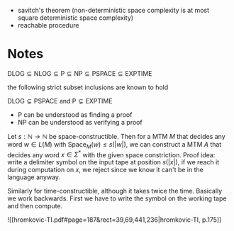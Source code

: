 
- savitch's theorem (non-deterministic space complexity is at most square deterministic space complexity)
- reachable procedure

# Notes

$\mathrm{DLOG} \subseteq \mathrm{NLOG} \subseteq \mathrm{P} \subseteq \mathrm{NP} \subseteq \mathrm{PSPACE} \subseteq \mathrm{EXPTIME}$

the following strict subset inclusions are known to hold

$\mathrm{DLOG} \subsetneq \mathrm{PSPACE}$ and $\mathrm{P} \subsetneq \mathrm{EXPTIME}$

- $\mathrm{P}$ can be understood as finding a proof
- $\mathrm{NP}$ can be understood as verifying a proof



Let $s : \mathbb{N} \to \mathbb{N}$ be space-constructible. Then for a MTM $M$ that decides any word $w \in L(M)$ with $\mathrm{Space}_{M}(w) \leq s(|w|)$, we can construct a MTM $A$ that decides any word $x \in \Sigma^{*}$ with the given space constriction. Proof idea: write a delimiter symbol on the input tape at position $s(|x|)$, if we reach it during computation on $x$, we reject since we know it can't be in the language anyway.

Similarly for time-constructible, although it takes twice the time. Basically we work backwards. First we have to write the symbol on the working tape and then compute.


![[hromkovic-TI.pdf#page=187&rect=39,69,441,236|hromkovic-TI, p.175]]
